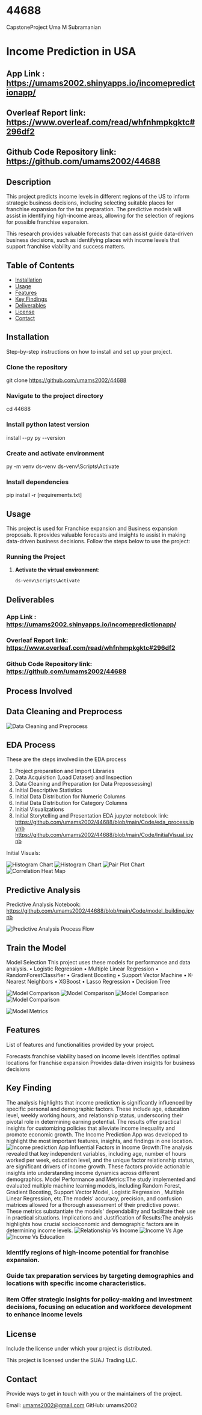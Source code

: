 # 44688
CapstoneProject Uma M Subramanian
# Income Prediction in USA
## App Link : https://umams2002.shinyapps.io/incomepredictionapp/
## Overleaf Report link: https://www.overleaf.com/read/whfnhmpkgktc#296df2
## Github Code Repository link: https://github.com/umams2002/44688


## Description
This project predicts income levels in different regions of the
US to inform strategic business decisions, including selecting suitable
places for franchise expansion for the tax preparation. The predictive models will assist in identifying high-income areas, allowing for the selection of regions for possible franchise expansion.

This research provides valuable forecasts that can assist guide data-driven
business decisions, such as identifying places with income levels that
support franchise viability and success matters.

## Table of Contents
- [Installation](#installation)
- [Usage](#usage)
- [Features](#features)
- [Key Findings](#key-finding)
- [Deliverables](#deliverables)
- [License](#license)
- [Contact](#contact)


## Installation
Step-by-step instructions on how to install and set up your project.

### Clone the repository
git clone https://github.com/umams2002/44688

### Navigate to the project directory
cd 44688

### Install python latest version
install --py
py --version

### Create and activate environment
py -m venv ds-venv
ds-venv\Scripts\Activate

### Install dependencies
pip install -r [requirements.txt]

## Usage
This project is used for Franchise expansion and Business expansion proposals. It provides valuable forecasts and insights to assist in making data-driven business decisions. Follow the steps below to use the project:

### Running the Project
1. **Activate the virtual environment**:
   ```bash
   ds-venv\Scripts\Activate

## Deliverables

### App Link : https://umams2002.shinyapps.io/incomepredictionapp/
### Overleaf Report link: https://www.overleaf.com/read/whfnhmpkgktc#296df2
### Github Code Repository link: https://github.com/umams2002/44688

##  Process Involved
##  Data Cleaning and Preprocess
![Data Cleaning and Preprocess](6.PNG)

##  EDA Process
These are the steps involved in the EDA process
1. Project preparation and Import Libraries
2. Data Acquisition (Load Dataset) and Inspection
3. Data Cleaning and Preparation (or Data Prepossessing)
4. Initial Descriptive Statistics
5. Initial Data Distribution for Numeric Columns
6. Initial Data Distribution for Category Columns
7. Initial Visualizations
8. Initial Storytelling and Presentation
EDA jupyter notebook link:  https://github.com/umams2002/44688/blob/main/Code/eda_process.ipynb
https://github.com/umams2002/44688/blob/main/Code/InitialVisual.ipynb

Initial Visuals:

![Histogram Chart](20.PNG) ![Histogram Chart ](19.PNG)
![Pair Plot Chart ](31.PNG)
![Correlation Heat Map](33.PNG)

## Predictive Analysis
Predictive Analysis Notebook: https://github.com/umams2002/44688/blob/main/Code/model_building.ipynb

![Predictive Analysis Process Flow](PredictiveAnalysisprocessFlow.PNG)

##  Train the Model
Model Selection
This project uses these models for performance and data analysis.
• Logistic Regression
• Multiple Linear Regression
• RandomForestClassifier
• Gradient Boosting
• Support Vector Machine
• K-Nearest Neighbors
• XGBoost
• Lasso Regression
• Decision Tree

![Model Comparison](compare5.PNG) ![Model Comparison](compare2.PNG) ![Model Comparison](compare3.PNG) ![Model Comparison](compare4.PNG)

![Model Metrics](Metrics.PNG)
## Features
List of features and functionalities provided by your project.

Forecasts franchise viability based on income levels
Identifies optimal locations for franchise expansion
Provides data-driven insights for business decisions

## Key Finding
The analysis highlights that income prediction is significantly influenced by specific personal and demographic factors. These include age, education level, weekly working hours, and relationship status, underscoring their pivotal role in determining earning potential. The results offer practical insights for customizing policies that alleviate income inequality and promote economic growth. The Income Prediction App was developed to highlight the most important features, insights, and findings in one location.
![Income prediction App](App.PNG)
Influential Factors in Income Growth:The analysis revealed that key independent variables, including age, number of hours worked per week, education level, and the unique factor relationship status, are significant drivers of income growth. These factors provide actionable insights into understanding income dynamics across different demographics.
Model Performance and Metrics:The study implemented and evaluated multiple machine learning models, including Random Forest, Gradient Boosting, Support Vector Model, Logistic Regression , Multiple Linear Regression, etc.The models' accuracy, precision, and confusion matrices allowed for a thorough assessment of their predictive power. These metrics substantiate the models' dependability and facilitate their use in practical situations.
Implications and Justification of Results:The analysis highlights how crucial socioeconomic and demographic factors are in determining income levels. 
![Relationship Vs Income](husband.PNG)
![Income Vs Age](incomevsage.PNG)
![Income Vs Education](IncomeVsEducation.PNG)
### Identify regions of high-income potential for franchise expansion.
### Guide tax preparation services by targeting demographics and locations with specific income characteristics.
### item Offer strategic insights for policy-making and investment decisions, focusing on education and workforce development to enhance income levels

## License
Include the license under which your project is distributed.

This project is licensed under the SUAJ Trading LLC.

## Contact
Provide ways to get in touch with you or the maintainers of the project.

Email: umams2002@gmail.com
GitHub: umams2002

